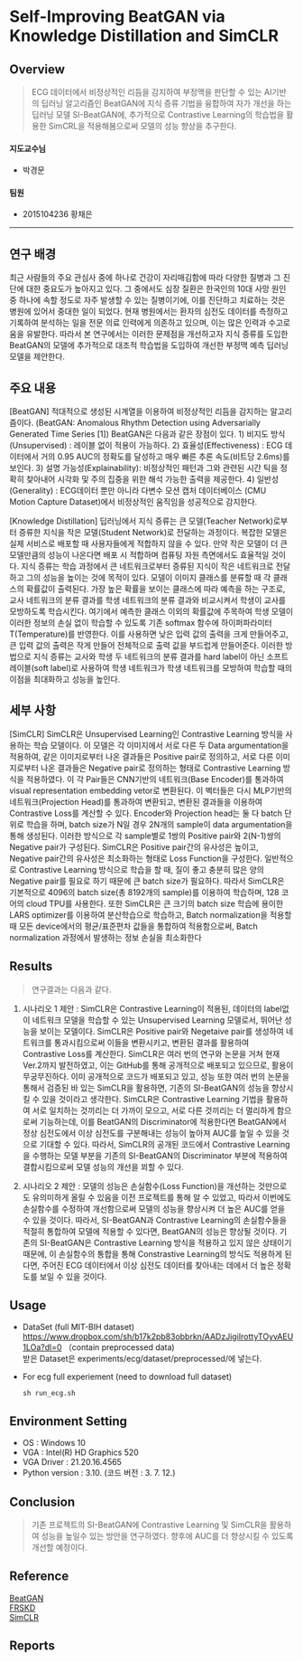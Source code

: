 # Self-Improving BeatGAN via Knowledge Distillation and SimCLR

## Overview
 > ECG 데이터에서 비정상적인 리듬을 감지하여 부정맥을 판단할 수 있는 AI기반의 딥러닝 알고리즘인 BeatGAN에 지식 증류 기법을 융합하여 자가 개선을 하는 딥러닝 모델 SI-BeatGAN에, 추가적으로 Contrastive Learning의 학습법을 활용한 SimCRL을 적용해봄으로써 모델의 성능 향상을 추구한다.

#### 지도교수님
- 박경문

#### 팀원
- 2015104236 황채은

---

## 연구 배경
최근 사람들의 주요 관심사 중에 하나로 건강이 자리매김함에 따라 다양한 질병과 그 진단에 대한 중요도가 높아지고 있다. 그 중에서도 심장 질환은 한국인의 10대 사망 원인 중 하나에 속할 정도로 자주 발생할 수 있는 질병이기에, 이를 진단하고 치료하는 것은 병원에 있어서 중대한 일이 되었다. 현재 병원에서는 환자의 심전도 데이터를 측정하고 기록하여 분석하는 일을 전문 의료 인력에게 의존하고 있으며, 이는 많은 인력과 수고로움을 유발한다. 따라서 본 연구에서는 이러한 문제점을 개선하고자 지식 증류를 도입한 BeatGAN의 모델에 추가적으로 대조적 학습법을 도입하여 개선한 부정맥 예측 딥러닝 모델을 제안한다.


## 주요 내용

[BeatGAN]
적대적으로 생성된 시계열을 이용하여 비정상적인 리듬을 감지하는 알고리즘이다. (BeatGAN: Anomalous Rhythm Detection using Adversarially Generated Time Series [1]) BeatGAN은 다음과 같은 장점이 있다. 1) 비지도 방식(Unsupervised) : 레이블 없이 적용이 가능하다. 2) 효율성(Effectiveness) : ECG 데이터에서 거의 0.95 AUC의 정확도를 달성하고 매우 빠른 추론 속도(비트당 2.6ms)를 보인다. 3) 설명 가능성(Explainability): 비정상적인 패턴과 그와 관련된 시간 틱을 정확히 찾아내어 시각화 및 주의 집중을 위한 해석 가능한 출력을 제공한다. 4) 일반성(Generality) : ECG데이터 뿐만 아니라 다변수 모션 캡처 데이터베이스 (CMU Motion Capture Dataset)에서 비정상적인 움직임을 성공적으로 감지한다.

[Knowledge Distillation]
딥러닝에서 지식 증류는 큰 모델(Teacher Network)로부터 증류한 지식을 작은 모델(Student Network)로 전달하는 과정이다. 복잡한 모델은 실제 서비스로 배포할 때 사용자들에게 적합하지 않을 수 있다. 만약 작은 모델이 더 큰 모델만큼의 성능이 나온다면 배포 시 적합하며 컴퓨팅 자원 측면에서도 효율적일 것이다. 지식 증류는 학습 과정에서 큰 네트워크로부터 증류된 지식이 작은 네트워크로 전달하고 그의 성능을 높이는 것에 목적이 있다.
모델이 이미지 클래스를 분류할 때 각 클래스의 확률값이 출력된다. 가장 높은 확률을 보이는 클래스에 따라 예측을 하는 구조로, 교사 네트워크의 분류 결과를 학생 네트워크의 분류 결과와 비교시켜서 학생이 교사를 모방하도록 학습시킨다. 여기에서 예측한 클래스 이외의 확률값에 주목하여 학생 모델이 이러한 정보의 손실 없이 학습할 수 있도록 기존 softmax 함수에 하이퍼파라미터 Τ(Temperature)를 반영한다. 이를 사용하면 낮은 입력 값의 출력을 크게 만들어주고, 큰 입력 값의 출력은 작게 만들어 전체적으로 출력 값을 부드럽게 만들어준다. 이러한 방법으로 지식 증류는 교사와 학생 두 네트워크의 분류 결과를 hard label이 아닌 소프트 레이블(soft label)로 사용하여 학생 네트워크가 학생 네트워크를 모방하여 학습할 때의 이점을 최대화하고 성능을 높인다.


## 세부 사항

[SimCLR]
SimCLR은 Unsupervised Learning인 Contrastive Learning 방식을 사용하는 학습 모델이다. 이 모델은 각 이미지에서 서로 다른 두 Data argumentation을 적용하여, 같은 이미지로부터 나온 결과들은 Positive pair로 정의하고, 서로 다른 이미지로부터 나온 결과들은 Negative pair로 정의하는 형태로 Contrastive Learning 방식을 적용하였다. 이 각 Pair들은 CNN기반의 네트워크(Base Encoder)를 통과하여 visual representation embedding vetor로 변환된다. 이 벡터들은 다시 MLP기반의 네트워크(Projection Head)를 통과하여 변환되고, 변환된 결과들을 이용하여 Contrastive Loss를 계산할 수 있다.
Encoder와 Projection head는 둘 다 batch 단위로 학습을 하며, batch size가 N일 경우 2N개의 sample이 data argumentation을 통해 생성된다. 이러한 방식으로 각 sample별로 1쌍의 Positive pair와 2(N-1)쌍의 Negative pair가 구성된다. SimCLR은 Positive pair간의 유사성은 높이고, Negative pair간의 유사성은 최소화하는 형태로 Loss Function을 구성한다.
일반적으로 Contrastive Learning 방식으로 학습을 할 때, 질이 좋고 충분히 많은 양의 Negative pair를 필요로 하기 때문에 큰 batch size가 필요하다. 따라서 SimCLR은 기본적으로 4096의 batch size(총 8192개의 sample)를 이용하여 학습하며, 128 코어의 cloud TPU를 사용한다. 또한 SimCLR은 큰 크기의 batch size 학습에 용이한 LARS optimizer를 이용하여 분산학습으로 학습하고, Batch normalization을 적용할 때 모든 device에서의 평균/표준편차 값들을 통합하여 적용함으로써, Batch normalization 과정에서 발생하는 정보 손실을 최소화한다


## Results
> 연구결과는 다음과 같다.   
1. 시나리오 1 제안 : SimCLR은 Contrastive Learning이 적용된, 데이터의 label없이 네트워크 모델을 학습할 수 있는 Unsupervised Learning 모델로서, 뛰어난 성능을 보이는 모델이다. SimCLR은 Positive pair와 Negetaive pair를 생성하여 네트워크를 통과시킴으로써 이들을 변환시키고, 변환된 결과를 활용하여 Contrastive Loss를 계산한다.
SimCLR은 여러 번의 연구와 논문을 거쳐 현재 Ver.2까지 발전하였고, 이는 GitHub를 통해 공개적으로 배포되고 있으므로, 활용이 무궁무진하다.
이미 공개적으로 코드가 배포되고 있고, 성능 또한 여러 번의 논문을 통해서 검증된 바 있는 SimCLR을 활용하면, 기존의 SI-BeatGAN의 성능을 향상시킬 수 있을 것이라고 생각한다.
SimCLR은 Contrastive Learning 기법을 활용하여 서로 일치하는 것끼리는 더 가까이 모으고, 서로 다른 것끼리는 더 멀리하게 함으로써 기능하는데, 이를 BeatGAN의 Discriminator에 적용한다면 BeatGAN에서 정상 심전도에서 이상 심전도를 구분해내는 성능이 높아져 AUC를 높일 수 있을 것으로 기대할 수 있다.
따라서, SimCLR의 공개된 코드에서 Contrastive Learning을 수행하는 모델 부분을 기존의 SI-BeatGAN의 Discriminator 부분에 적용하여 결합시킴으로써 모델 성능의 개선을 꾀할 수 있다.

2. 시나리오 2 제안 : 모델의 성능은 손실함수(Loss Function)을 개선하는 것만으로도 유의미하게 올릴 수 있음을 이전 프로젝트를 통해 알 수 있었고, 따라서 이번에도 손실함수를 수정하여 개선함으로써 모델의 성능을 향상시켜 더 높은 AUC를 얻을 수 있을 것이다. 따라서, SI-BeatGAN과 Contrastive Learning의 손실함수들을 적절히 통합하여 모델에 적용할 수 있다면, BeatGAN의 성능은 향상될 것이다. 기존의 SI-BeatGAN은 Contrastive Learning 방식을 적용하고 있지 않은 상태이기 때문에, 이 손실함수의 통합을 통해 Constrastive Learning의 방식도 적용하게 된다면, 주어진 ECG 데이터에서 이상 심전도 데이터를 찾아내는 데에서 더 높은 정확도를 보일 수 있을 것이다.


## Usage
- DataSet (full MIT-BIH dataset)   
  https://www.dropbox.com/sh/b17k2pb83obbrkn/AADzJigiIrottyTOyvAEU1LOa?dl=0  （contain preprocessed data)   
    받은 Dataset은 experiments/ecg/dataset/preprocessed/에 넣는다.   
    
- For ecg full experiement (need to download full dataset)   

    `sh run_ecg.sh`


## Environment Setting
-	OS : Windows 10
-	VGA : Intel(R) HD Graphics 520
-	VGA Driver : 21.20.16.4565
-	Python version : 3.10. (코드 버전 : 3. 7. 12.)


## Conclusion
> 기존 프로젝트의 SI-BeatGAN에 Contrastive Learning 및 SimCLR을 활용하여 성능을 높일수 있는 방안을 연구하였다. 향후에 AUC를 더 향상시킬 수 있도록 개선할 예정이다.


## Reference

[BeatGAN](https://github.com/hi-bingo/BeatGAN)   
[FRSKD](https://github.com/MingiJi/FRSKD)   
[SimCLR](https://github.com/google-research/simclr.git)


## Reports
